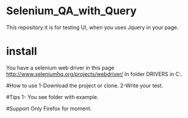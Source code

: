 # Selenium_QA_with_Query
This repository it is for testing UI, when you uses Jquery in your page.

# install
You have a selenium web driver in this page http://www.seleniumhq.org/projects/webdriver/
In folder DRIVERS in C:.

#How to use
1-Download the project or clone.
2-Write your test.

#Tips
1- You see folder with example.

#Support
Only Firefox for moment.
